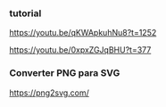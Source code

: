 

### tutorial
https://youtu.be/qKWApkuhNu8?t=1252

https://youtu.be/0xpxZGJqBHU?t=377

### Converter PNG para SVG
https://png2svg.com/